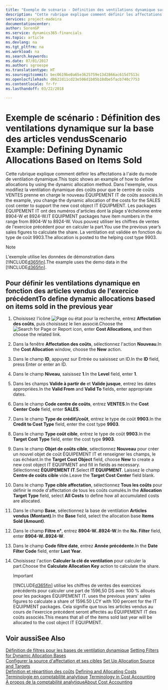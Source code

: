 ```yaml
---
title: "Exemple de scénario - Définition des ventilations dynamique sur la base des articles vendus | Microsoft Docs"
description: "Cette rubrique explique comment définir les affectations à l'aide du mode de ventilation dynamique."
services: project-madeira
documentationcenter: 
author: SorenGP
ms.service: dynamics365-financials
ms.topic: article
ms.devlang: na
ms.tgt_pltfrm: na
ms.workload: na
ms.search.keywords: 
ms.date: 07/01/2017
ms.author: sgroespe
ms.translationtype: HT
ms.sourcegitcommit: bec0619be0a65e3625759e13d2866ac615d7513c
ms.openlocfilehash: d8622d11cd23e506d1b85b18dbe5facb740c7753
ms.contentlocale: fr-fr
ms.lasthandoff: 03/22/2018

---
```

# <a name="scenario-example-defining-dynamic-allocations-based-on-items-sold"></a><span data-ttu-id="afc6e-103">Exemple de scénario : Définition des ventilations dynamique sur la base des articles vendus</span><span class="sxs-lookup"><span data-stu-id="afc6e-103">Scenario Example: Defining Dynamic Allocations Based on Items Sold</span></span>
<span data-ttu-id="afc6e-104">Cette rubrique explique comment définir les affectations à l'aide du mode de ventilation dynamique.</span><span class="sxs-lookup"><span data-stu-id="afc6e-104">This topic shows an example of how to define allocations by using the dynamic allocation method.</span></span> <span data-ttu-id="afc6e-105">Dans l'exemple, vous modifiez la ventilation dynamique des coûts pour que le centre de coûts VENTES prenne en charge le nouveau ÉQUIPEMENT IT de coûts associés.</span><span class="sxs-lookup"><span data-stu-id="afc6e-105">In the example, you change the dynamic allocation of the costs for the SALES cost center to support the new cost object IT EQUIPMENT.</span></span> <span data-ttu-id="afc6e-106">Les packages ÉQUIPEMENT IT ont des numéros d'articles dont la plage s'échelonne entre 8904-W et 8924-W.</span><span class="sxs-lookup"><span data-stu-id="afc6e-106">IT EQUIPMENT packages have item numbers in the range from 8904-W to 8924-W.</span></span> <span data-ttu-id="afc6e-107">Vous pouvez utiliser les chiffres de ventes de l'exercice précédent pour en calculer la part.</span><span class="sxs-lookup"><span data-stu-id="afc6e-107">You use the previous year’s sales figures to calculate the share.</span></span> <span data-ttu-id="afc6e-108">La ventilation est validée en fonction du type de coût 9903.</span><span class="sxs-lookup"><span data-stu-id="afc6e-108">The allocation is posted to the helping cost type 9903.</span></span>  

> [!NOTE]  
>  <span data-ttu-id="afc6e-109">L'exemple utilise les données de démonstration dans [!INCLUDE[d365fin](includes/d365fin_md.md)].</span><span class="sxs-lookup"><span data-stu-id="afc6e-109">The example uses the demo data in the [!INCLUDE[d365fin](includes/d365fin_md.md)].</span></span>  

## <a name="to-define-dynamic-allocations-based-on-items-sold-in-the-previous-year"></a><span data-ttu-id="afc6e-110">Pour définir les ventilations dynamique en fonction des articles vendus de l'exercice précédent</span><span class="sxs-lookup"><span data-stu-id="afc6e-110">To define dynamic allocations based on items sold in the previous year</span></span>  

1.  <span data-ttu-id="afc6e-111">Choisissez l'icône ![Page ou état pour la recherche](media/ui-search/search_small.png "icône Page ou état pour la recherche"), entrez **Affectation des coûts**, puis choisissez le lien associé.</span><span class="sxs-lookup"><span data-stu-id="afc6e-111">Choose the ![Search for Page or Report](media/ui-search/search_small.png "Search for Page or Report icon") icon, enter **Cost Allocations**, and then choose the related link.</span></span>  
2.  <span data-ttu-id="afc6e-112">Dans la fenêtre **Affectation des coûts**, sélectionnez l'action **Nouveau**.</span><span class="sxs-lookup"><span data-stu-id="afc6e-112">In the **Cost Allocation** window, choose the **New** action.</span></span>  
3.  <span data-ttu-id="afc6e-113">Dans le champ **ID**, appuyez sur Entrée ou saisissez un ID.</span><span class="sxs-lookup"><span data-stu-id="afc6e-113">In the **ID** field, press Enter or enter an ID.</span></span>  
4.  <span data-ttu-id="afc6e-114">Dans le champ **Niveau**, saisissez **1**.</span><span class="sxs-lookup"><span data-stu-id="afc6e-114">In the **Level** field, enter **1**.</span></span>  
5.  <span data-ttu-id="afc6e-115">Dans les champs **Valide à partir de** et **Valide jusque**, entrez les dates appropriées.</span><span class="sxs-lookup"><span data-stu-id="afc6e-115">In the **Valid From** and **Valid To** fields, enter appropriate dates.</span></span>  
6.  <span data-ttu-id="afc6e-116">Dans le champ **Code centre de coûts**, entrez **VENTES**.</span><span class="sxs-lookup"><span data-stu-id="afc6e-116">In the **Cost Center Code** field, enter **SALES**.</span></span>  
7.  <span data-ttu-id="afc6e-117">Dans le champ **Type de crédit\\\/coût**, entrez le type de coût **9903**.</span><span class="sxs-lookup"><span data-stu-id="afc6e-117">In the **Credit to Cost Type** field, enter the cost type **9903**.</span></span>  
8.  <span data-ttu-id="afc6e-118">Dans le champ **Type coût cible**, entrez le type de coût **9903**.</span><span class="sxs-lookup"><span data-stu-id="afc6e-118">In the **Target Cost Type** field, enter the cost type **9903**.</span></span>  
9. <span data-ttu-id="afc6e-119">Dans le champ **Objet de coûts cible**, sélectionnez **Nouveau** pour créer un nouvel objet de coût ÉQUIPEMENT IT et renseigner les champs, le cas échéant.</span><span class="sxs-lookup"><span data-stu-id="afc6e-119">In the **Target Cost Object** field, choose **New** to create a new cost object IT EQUIPMENT and fill in fields as necessary.</span></span> <span data-ttu-id="afc6e-120">Sélectionnez **ÉQUIPEMENT IT**.</span><span class="sxs-lookup"><span data-stu-id="afc6e-120">Select **IT EQUIPMENT**.</span></span> <span data-ttu-id="afc6e-121">Laissez le champ **Centre de coûts cible** vide.</span><span class="sxs-lookup"><span data-stu-id="afc6e-121">Leave the **Target Cost Center** field blank.</span></span>  
10. <span data-ttu-id="afc6e-122">Dans le champ **Type cible affectation**, sélectionnez **Tous les coûts** pour définir le mode d'affectation de tous les coûts cumulés.</span><span class="sxs-lookup"><span data-stu-id="afc6e-122">In the **Allocation Target Type** field, select **All Costs** to define how all accumulated costs are allocated.</span></span>  
11. <span data-ttu-id="afc6e-123">Dans le champ **Base**, sélectionnez la base de ventilation **Articles vendus (Montant)**.</span><span class="sxs-lookup"><span data-stu-id="afc6e-123">In the **Base** field, select the allocation base **Items Sold (Amount)**.</span></span>  
12. <span data-ttu-id="afc6e-124">Dans le champ **Filtre n°**, entrez **8904-W..8924-W**.</span><span class="sxs-lookup"><span data-stu-id="afc6e-124">In the **No. Filter** field, enter **8904-W..8924-W**.</span></span>  
13. <span data-ttu-id="afc6e-125">Dans le champ **Code filtre date**, entrez **Année précédente**.</span><span class="sxs-lookup"><span data-stu-id="afc6e-125">In the **Date Filter Code** field, enter **Last Year**.</span></span>  
14. <span data-ttu-id="afc6e-126">Choisissez l'action **Calculer la clé de ventilation** pour calculer la part.</span><span class="sxs-lookup"><span data-stu-id="afc6e-126">Choose the **Calculate Allocation Key** action to calculate the share.</span></span>  

    > [!IMPORTANT]  
    >  [!INCLUDE[d365fin](includes/d365fin_md.md)]<span data-ttu-id="afc6e-127"> utilise les chiffres de ventes des exercices précédents pour calculer une part de 1596,50 DS avec 100 % alloués pour les packages ÉQUIPEMENT IT.</span><span class="sxs-lookup"><span data-stu-id="afc6e-127"> uses the previous years’ sales figures to calculate a share of 1596.50 LCY with 100 percent for the IT EQUIPMENT packages.</span></span> <span data-ttu-id="afc6e-128">Cela signifie que tous les articles vendus au cours de l'exercice précédent seront affectés au ÉQUIPEMENT IT des coûts associés.</span><span class="sxs-lookup"><span data-stu-id="afc6e-128">This means that all of the items sold last year will be allocated to the cost object IT EQUIPMENT.</span></span>  

## <a name="see-also"></a><span data-ttu-id="afc6e-129">Voir aussi</span><span class="sxs-lookup"><span data-stu-id="afc6e-129">See Also</span></span>  
 <span data-ttu-id="afc6e-130">[Définition de filtres pour les bases de ventilation dynamique](finance-setting-filters-for-dynamic-allocation-bases.md) </span><span class="sxs-lookup"><span data-stu-id="afc6e-130">[Setting Filters for Dynamic Allocation Bases](finance-setting-filters-for-dynamic-allocation-bases.md) </span></span>  
 <span data-ttu-id="afc6e-131">[Configurer la source d'affectation et ses cibles](finance-how-to-set-up-allocation-source-and-targets.md) </span><span class="sxs-lookup"><span data-stu-id="afc6e-131">[Set Up Allocation Source and Targets](finance-how-to-set-up-allocation-source-and-targets.md) </span></span>  
 <span data-ttu-id="afc6e-132">[Définition et répartition des coûts](finance-define-and-allocate-costs.md) </span><span class="sxs-lookup"><span data-stu-id="afc6e-132">[Defining and Allocating Costs](finance-define-and-allocate-costs.md) </span></span>  
 <span data-ttu-id="afc6e-133">[Terminologie en comptabilité analytique](finance-terminology-in-cost-accounting.md) </span><span class="sxs-lookup"><span data-stu-id="afc6e-133">[Terminology in Cost Accounting](finance-terminology-in-cost-accounting.md) </span></span>  
 [<span data-ttu-id="afc6e-134">À propos de la comptabilité analytique</span><span class="sxs-lookup"><span data-stu-id="afc6e-134">About Cost Accounting</span></span>](finance-about-cost-accounting.md)

